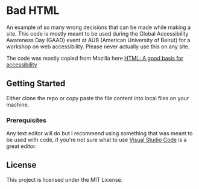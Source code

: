 # Bad HTML

An example of so many wrong decisions that can be made while making a site. This code is mostly meant to be used during the Global Accessibility Awareness Day (GAAD) event at AUB (American University of Beirut) for a workshop on web accessibility. Please never actually use this on any site.

The code was mostly copied from Mozilla here [HTML: A good basis for accessibility](https://developer.mozilla.org/en-US/docs/Learn/Accessibility/HTML)

## Getting Started

Either clone the repo or copy paste the file content into local files on your machine.

### Prerequisites

Any text editor will do but I recommend using something that was meant to be used with code, if you're not sure what to use [Visual Studio Code](https://code.visualstudio.com/) is a great editor.

## License

This project is licensed under the MIT License.
